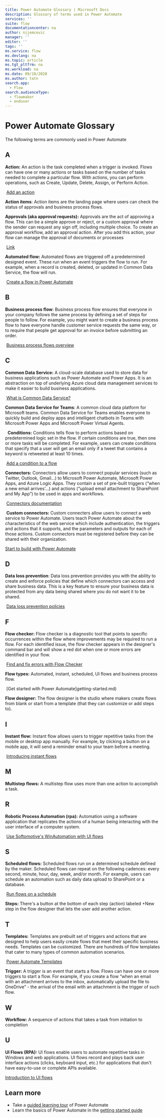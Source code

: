 ```yaml
---
title: Power Automate Glossary | Microsoft Docs
description: Glossary of terms used in Power Automate
services: ''
suite: flow
documentationcenter: na
author: nijemcevic
manager: ''
editor: ''
tags: ''
ms.service: flow
ms.devlang: na
ms.topic: article
ms.tgt_pltfrm: na
ms.workload: na
ms.date: 09/18/2020
ms.author: tatn
search.app: 
  - Flow
search.audienceType: 
  - flowmaker
  - enduser
---
```

# Power Automate Glossary

The following terms are commonly used in Power Automate

## A

**Action:** An action is the task completed when a trigger is invoked. Flows can
have one or many actions or tasks based on the number of tasks needed to
complete a particular flow. With actions, you can perform operations, such as
Create, Update, Delete, Assign, or Perform Action.

 [Add an action](multi-step-logic-flow.md)

**Action items**: Action items are the landing page where users can check the
status of approvals and business process flows.

**Approvals (aka approval requests):** Approvals are the act of approving a
flow. This can be a simple approve or reject, or a custom approval where the
sender can request any sign off, including multiple choice. To create an
approval workflow, add an approval action. After you add this action, your flow
can manage the approval of documents or processes

 [Link](https://flow.microsoft.com/en-us/blog/introducing-the-unified-action-center/)

**Automated flow:** Automated flows are triggered off a predetermined designed
event. These run when an event triggers the flow to run. For example, when a
record is created, deleted, or updated in Common Data Service, the flow will
run.

 [Create a flow in Power Automate](get-started-logic-flow)

## B
**Business process flow**: Business process flow ensures that everyone in your
company follows the same process by defining a set of steps for people to
follow. For example, you might want to create a business process flow to have
everyone handle customer service requests the same way, or to require that
people get approval for an invoice before submitting an order. 

 [Business process flows overview](business-process-flows-overview.md)

## C

**Common Data Service:** A cloud-scale database used to store data for business
applications such as Power Automate and Power Apps. It is an abstraction on top
of underlying Azure cloud data management services to make it easier to build
business applications.

 [What is Common Data Service?](/powerapps/maker/common-data-service/data-platform-intro.md)

**Common Data Service for Teams**: A common cloud data platform for Microsoft
teams. Common Data Service for Teams enables everyone to quickly build and
deploy apps and intelligent chatbots in Teams with Microsoft Power Apps and
Microsoft Power Virtual Agents.

 
**Conditions:** Conditions tells flow to perform actions based on predetermined
logic set in the flow. If certain conditions are true, then one or more tasks
will be completed. For example, users can create conditions that specify that a
user will get an email only if a tweet that contains a keyword is retweeted at
least 10 times.

 [Add a condition to a flow](add-condition.md)

**Connectors:** Connectors allow users to connect popular services (such as
Twitter, Outlook, Gmail…) to Microsoft Power Automate, Microsoft Power Apps, and
Azure Logic Apps. They contain a set of pre-built triggers (“when a new email
arrives’…) and actions (“upload email attachment to SharePoint and My App”) to
be used in apps and workflows.

 [Connectors documentation](https://docs.microsoft.com/en-us/connectors/)

 **Custom connectors:** Custom connecters allow users to connect a web service to
Power Automate. Users teach Power Automate about the characteristics of the web
service which include authentication, the triggers and actions that it supports,
and the parameters and outputs for each of those actions. Custom connectors must
be registered before they can be shared with their organization.

[Start to build with Power Automate](get-started-flow-dev.md)

## D

**Data loss prevention**: Data loss prevention provides you with the ability to
create and enforce policies that define which connectors can access and share
business data. This is a key feature to ensure your business data is protected
from any data being shared where you do not want it to be shared.

 [Data loss prevention policies](wp-data-loss-prevention.md)

## F

**Flow checker:** Flow checker is a diagnostic tool that points to specific
occurrences within the flow where improvements may be required to run a flow.
For each identified issue, the flow checker appears in the designer's command
bar and will show a red dot when one or more errors are identified in your flow.

 [Find and fix errors with Flow Checker](error-checker.md)

**Flow types:** Automated, instant, scheduled, UI flows and business process
flow.

 [Get started with Power Automate]getting-started.md)

**Flow designer:** The flow designer is the studio where makers create flows
from blank or start from a template (that they can customize or add steps to).

## I

**Instant flow:** Instant flow allows users to trigger repetitive tasks from the
mobile or desktop app manually. For example, by clicking a button on a mobile
app, it will send a reminder email to your team before a meeting.

 [Introducing instant flows](introduction-to-button-flows.md)

## M

**Multistep flows:** A multistep flow uses more than one action to accomplish a task.

## R

**Robotic Process Automation (rpa):** Automation using a software application that replicates the actions of a human being interacting with the user interface of a computer system.

 [Use Softomotive's WinAutomation with UI flows](create-processes.md)

## S

**Scheduled flows:** Scheduled flows run on a determined schedule defined by the
maker. Scheduled flows can repeat on the following cadences: every second,
minute, hour, day, week, and/or month. For example, users can schedule an
automation such as daily data upload to SharePoint or a database.

 [Run flows on a schedule](run-scheduled-tasks.md)

**Steps:** There's a button at the bottom of each step (action) labeled +New
step in the flow designer that lets the user add another action.

## T

**Templates:** Templates are prebuilt set of triggers and actions that are
designed to help users easily create flows that meet their specific business
needs. Templates can be customized. There are hundreds of flow templates that
cater to many types of common automation scenarios.

 [Power Automate Templates](https://flow.microsoft.com/templates/)

**Trigger:** A trigger is an event that starts a flow. Flows can have one or
more triggers to start a flow. For example, if you create a flow “when an email
with an attachment arrives to the inbox, automatically upload the file to
OneDrive” - the arrival of the email with an attachment is the trigger of such
flow.

## W

**Workflow:** A sequence of actions that takes a task from initiation to
completion

## U

**UI Flows (RPA):** UI flows enable users to automate repetitive tasks in
Windows and web applications. UI flows record and plays back user interface
actions (clicks, keyboard input, etc.) for applications that don't have
easy-to-use or complete APIs available.

[Introduction to UI flows](/ui-flows/overview.md)

## Learn more

* Take a [guided learning tour](https://docs.microsoft.com/learn/paths/automate-process-using-flow) of Power Automate
* Learn the basics of Power Automate in the [getting started guide](getting-started.md)
